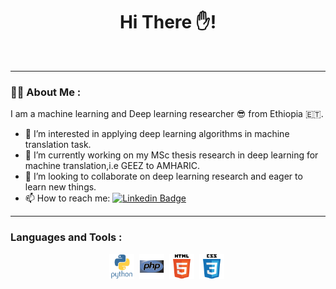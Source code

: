 <div align='center'>
  <h1> Hi There ✋!</h1>
</div><br/>

---

### :man_technologist: About Me :
I am a machine learning and Deep learning researcher 😎 from Ethiopia 🇪🇹.
- 👀 I’m interested in applying deep learning algorithms in machine translation task.
- 🌱 I’m currently working on my MSc thesis research in deep learning for machine translation,i.e GEEZ to AMHARIC.
- 💞 I’m looking to collaborate on deep learning research and eager to learn new things.
- 📫 How to reach me: [![Linkedin Badge](https://img.shields.io/badge/-kakbar-blue?style=flat&logo=Linkedin&logoColor=white)](https://www.linkedin.com/in/kirubiel-detsa-883a64247)

---

### Languages and Tools :

<div align='center'>
    <img src="https://github.com/devicons/devicon/blob/master/icons/python/python-original-wordmark.svg" title="Python" alt="Python" width="40" height="40"/>&nbsp;
    <img src="https://github.com/devicons/devicon/blob/master/icons/php/php-original.svg" title="Php" alt="Php" width="40" height="40"/>&nbsp;
    <img src="https://github.com/devicons/devicon/blob/master/icons/html5/html5-original-wordmark.svg" title="Html5" alt="Html" width="40" height="40"/>&nbsp;
    <img src="https://github.com/devicons/devicon/blob/master/icons/css3/css3-original-wordmark.svg" title="CSS3" alt="CSS3" width="40" height="40"/>&nbsp;
</div>



